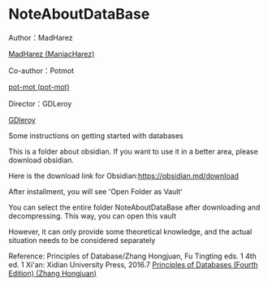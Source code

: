 # NoteAboutDataBase

Author：MadHarez 

[MadHarez (ManiacHarez)](https://github.com/MadHarez)

Co-author：Potmot

[pot-mot (pot-mot)](https://github.com/pot-mot)

Director：GDLeroy

[GDleroy](https://github.com/GDleroy)

Some instructions on getting started with databases

This is a folder about obsidian. If you want to use it in a better area, please download obsidian.

Here is the download link for Obsidian:https://obsidian.md/download

After installment, you will see 'Open Folder as Vault‘

You can select the entire folder NoteAboutDataBase after downloading and decompressing. This way, you can open this vault

However, it can only provide some theoretical knowledge, and the actual situation needs to be considered separately

Reference: Principles of Database/Zhang Hongjuan, Fu Tingting eds. 1 4th ed. 1 Xi'an: Xidian University Press, 2016.7 
[Principles of Databases (Fourth Edition) (Zhang Hongjuan)](https://baike.baidu.com/item/%E6%95%B0%E6%8D%AE%E5%BA%93%E5%8E%9F%E7%90%86%EF%BC%88%E7%AC%AC%E5%9B%9B%E7%89%88%EF%BC%89%EF%BC%88%E5%BC%A0%E7%BA%A2%E5%A8%9F%EF%BC%89/19889524)
